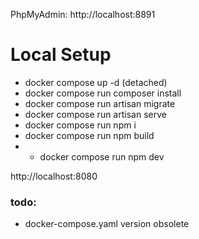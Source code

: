 PhpMyAdmin: http://localhost:8891

# Local Setup
- docker compose up -d (detached)
- docker compose run composer install
- docker compose run artisan migrate
- docker compose run artisan serve
- docker compose run npm i
- docker compose run npm build 
- - docker compose run npm dev

http://localhost:8080

### todo: 
- docker-compose.yaml version obsolete